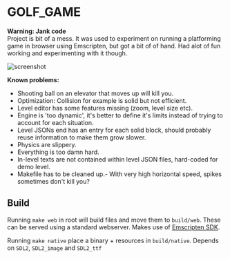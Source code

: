 # GOLF_GAME

**Warning: Jank code**   
Project is bit of a mess. It was used to experiment on running a platforming game in browser using Emscripten, but got a bit of of hand. Had alot of fun working and experimenting with it though.

![screenshot](https://nop.koindozer.org/gh/golf_game/golf_screenshot.png)


**Known problems:**   

- Shooting ball on an elevator that moves up will kill you.
- Optimization: Collision for example is solid but not efficient.
- Level editor has some features missing (zoom, level size etc).
- Engine is 'too dynamic', it's better to define it's limits instead of trying to account for each situation.
- Level JSONs end has an entry for each solid block, should probably reuse information to make them grow slower.
- Physics are slippery.
- Everything is too damn hard.
- In-level texts are not contained within level JSON files, hard-coded for demo level.
- Makefile has to be cleaned up.- With very high horizontal speed, spikes sometimes don't kill you?
## Build
Running `make web` in root will build files and move them to `build/web`. These can be served using a standard webserver.
Makes use of [Emscripten SDK](https://emscripten.org/docs/).

Running `make native` place a binary + resources in `build/native`. Depends on `SDL2`, `SDL2_image` and `SDL2_ttf`
